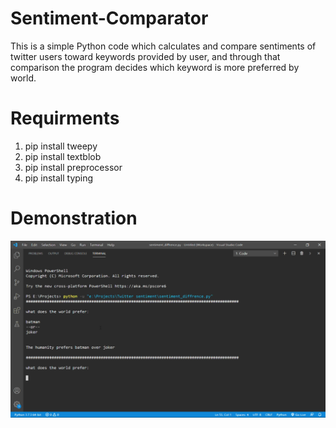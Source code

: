 # Sentiment-Comparator

This is a simple Python code which calculates and compare sentiments of twitter users toward keywords provided by user, and through that comparison the program decides which keyword is more preferred by world.

# Requirments

1. pip install tweepy
2. pip install textblob
3. pip install preprocessor
4. pip install typing

# Demonstration

<img src="/example img.png" alt="My cool logo"/>
